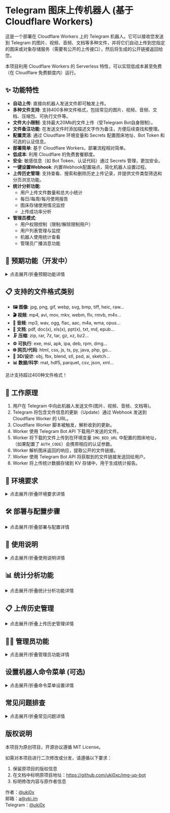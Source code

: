 # Telegram 图床上传机器人 (基于 Cloudflare Workers)

这是一个部署在 Cloudflare Workers 上的 Telegram 机器人。它可以接收您发送到 Telegram 的图片、视频、音频、文档等多种文件，并将它们自动上传到您指定的图床或对象存储服务（需要有公开的上传接口），然后将生成的公开链接返回给您。

本项目利用 Cloudflare Workers 的 Serverless 特性，可以实现低成本甚至免费（在 Cloudflare 免费额度内）运行。

## ✨ 功能特性

*   **自动上传**: 直接向机器人发送文件即可触发上传。
*   **多种文件支持**: 支持400多种文件格式，包括常见的图片、视频、音频、文档、压缩包、可执行文件等。
*   **文件大小限制**: 支持最大20Mb的文件上传（受Telegram Bot自身限制）。
*   **文件备注功能**: 在发送文件时添加描述文字作为备注，方便后续查找和整理。
*   **配置灵活**: 通过 Cloudflare 环境变量和 Secrets 配置图床地址、Bot Token 和可选的认证信息。
*   **部署简单**: 基于 Cloudflare Workers，部署流程相对简单。
*   **低成本**: 利用 Cloudflare 的免费套餐额度。
*   **安全**: 敏感信息（如 Bot Token、认证代码）通过 Secrets 管理，更加安全。
*   **一键设置Webhook**: 内置Webhook配置端点，简化机器人设置过程。
*   **上传历史管理**: 支持查看、搜索和删除历史上传记录，并提供文件类型筛选和分页浏览功能。
*   **统计分析功能**:
    * 用户上传文件数量和总大小统计
    * 每日/每周/每月使用报告
    * 图床存储使用情况监控
    * 上传成功率分析
*   **管理员模式**:
    * 用户权限控制（限制/解除限制用户）
    * 用户列表管理与监控
    * 机器人使用统计查看
    * 管理员广播消息功能

## 📅 预期功能（开发中）

<details>
<summary>点击展开/折叠预期功能详情</summary>

*   **分片上传**: 
    * 突破Telegram 20MB的文件大小限制
    * 自动将大文件分割成多个小块上传后合并
    * 支持断点续传
    
*   **自定义上传参数**:
    * 允许用户设置图床的自定义参数（如水印、存储路径、保留时间）
    * 支持文件上传前预设参数模板
    * 通过命令更改默认上传参数
    
*   **文件处理增强**:
    * 图片压缩与调整大小选项
    * 视频转换为GIF或其他常用格式
    * 批量图片格式转换
    * 文件重命名与元数据编辑
    
*   **批量上传支持**:
    * 一次性处理多个文件的上传请求
    * 文件组管理与批量操作
    * 上传队列管理与优先级设置
</details>

## 📋 支持的文件格式类别

*   **🖼️ 图像**: jpg, png, gif, webp, svg, bmp, tiff, heic, raw...
*   **🎬 视频**: mp4, avi, mov, mkv, webm, flv, rmvb, m4v...
*   **🎵 音频**: mp3, wav, ogg, flac, aac, m4a, wma, opus...
*   **📝 文档**: pdf, doc(x), xls(x), ppt(x), txt, md, epub...
*   **🗜️ 压缩**: zip, rar, 7z, tar, gz, xz, bz2...
*   **⚙️ 可执行**: exe, msi, apk, ipa, deb, rpm, dmg...
*   **🌐 网页/代码**: html, css, js, ts, py, java, php, go...
*   **🎨 3D/设计**: obj, fbx, blend, stl, psd, ai, sketch...
*   **📊 数据/科学**: mat, hdf5, parquet, csv, json, xml...

总计支持超过400种文件格式！

## 🚀 工作原理

1.  用户在 Telegram 中向此机器人发送文件(图片、视频、音频、文档等)。
2.  Telegram 将包含文件信息的更新（Update）通过 Webhook 发送到 Cloudflare Worker 的 URL。
3.  Cloudflare Worker 脚本被触发，解析收到的更新。
4.  Worker 使用 Telegram Bot API 下载用户发送的文件。
5.  Worker 将下载的文件上传到在环境变量 `IMG_BED_URL` 中配置的图床地址，（如果配置了 `AUTH_CODE`）会携带相应的认证参数。
6.  Worker 解析图床返回的响应，提取公开的文件链接。
7.  Worker 使用 Telegram Bot API 将获取到的文件链接发送回给用户。
8.  Worker 将上传统计数据存储到 KV 存储中，用于生成统计报告。

## 🔧 环境要求

<details>
<summary>点击展开/折叠环境要求详情</summary>

*   **一个 Telegram Bot**: 需要通过 [BotFather](https://t.me/BotFather) 创建，并获取其 **Bot Token**。
*   **一个图床/对象存储服务**:
    *   需要提供一个公开的 **文件上传接口 URL** (`IMG_BED_URL`)。
    *   如果该接口需要认证，需要获取相应的 **认证代码** (`AUTH_CODE`)。支持URL参数和Bearer Token认证方式。
*   **一个 Cloudflare 账户**: 免费账户即可开始。
*   **Cloudflare KV 存储**: 用于存储用户统计数据（如需使用统计功能）。
</details>

## 🛠️ 部署与配置步骤

<details>
<summary>点击展开/折叠部署与配置详情</summary>

1.  **创建 Telegram Bot**:
    *   在 Telegram 中与 [@BotFather](https://t.me/BotFather) 对话。
    *   发送 `/newbot` 命令，按照提示设置机器人的名称和用户名。
    *   **记下 BotFather 返回的 `HTTP API token`**，这就是您的 `BOT_TOKEN`。

2.  **准备图床信息**:
    *   确定您的图床或对象存储服务的**上传接口 URL**。注意：图床上传端点通常为 `/upload`，如 `https://your.domain/upload`。这将是 `IMG_BED_URL` 的值。
    *   如果上传需要认证码，**获取该认证码**。这将是 `AUTH_CODE` 的值。如果不需要认证，则此项为空。

3.  **创建 KV 命名空间（用于统计功能）**:
    *   登录 [Cloudflare Dashboard](https://dash.cloudflare.com/)
    *   点击 "Workers & Pages" -> "KV" -> "创建命名空间"
    *   输入名称，例如 "STATS_STORAGE"
    *   创建后，**记下命名空间 ID**，稍后需要将其添加到配置中

4.  **Fork本项目**:
    *   Fork本仓库。

5.  **部署 Cloudflare Worker 方法**:

    **方法一：通过 Cloudflare Dashboard 导入 GitHub 仓库 (推荐)**
    
    * 登录 [Cloudflare Dashboard](https://dash.cloudflare.com/)
    * 点击 Workers & Pages -> 创建应用程序 -> 连接 Git
    * 选择 GitHub 并授权 Cloudflare 访问您的 GitHub 帐户
    * 选择您 fork 的仓库 -> 选择"Pages"部署类型
    * 在"构建设置"部分:
      - 构建命令：留空
      - 构建输出目录：留空
      - 根目录：留空
    * 在"环境变量"部分添加必要的变量（见下面的第6步）
    * 点击"保存并部署"
    * 部署完成后，记下您的 Worker URL（例如 `https://img-up-bot-xxxx.pages.dev`）
    
    **方法二：使用 Wrangler CLI**
    
    * 安装 [Wrangler CLI](https://developers.cloudflare.com/workers/wrangler/install-and-update/)：`npm install -g wrangler`
    * 登录 Cloudflare：`wrangler login`
    * 克隆您 fork 的仓库：`git clone https://github.com/你的用户名/img-up-bot.git`
    * 进入项目目录：`cd img-up-bot`
    * 修改项目中的 `wrangler.toml` 文件：
      - 设置您自己的 Worker 名称
      - 更新 KV 命名空间配置，将之前创建的命名空间 ID 填入：
      ```toml
      [[kv_namespaces]]
      binding = "STATS_STORAGE"
      id = "您的KV命名空间ID"
      ```
    * 部署 Worker：`wrangler deploy`
    
    **方法三：通过 Cloudflare Dashboard 手动创建**
    
    * 登录 Cloudflare -> Workers & Pages -> 创建应用程序 -> 创建Worker
    * 将 `worker.js` 文件的内容复制到编辑器中
    * 点击"部署"
    * 记下部署成功后的 Worker URL（例如 `https://your-worker-name.your-subdomain.workers.dev`）

6.  **设置环境变量 (关键步骤)**:

    **通过 Cloudflare Dashboard**
    
    * 登录 Cloudflare -> Workers & Pages -> 您的 Worker -> 设置 -> 变量 -> 添加变量
    * 添加以下变量(选择Secret类型)：
        * `BOT_TOKEN`: 您的Telegram Bot Token
        * `IMG_BED_URL`: 您的图床上传URL
        * `AUTH_CODE`: 您的图床认证码（如果需要）
        * `ADMIN_USERS`: 管理员用户ID列表，多个ID用逗号分隔（例如：`123456789,987654321`）
    * 添加 KV 命名空间绑定:
        * 变量名：`STATS_STORAGE`
        * KV 命名空间：选择之前创建的命名空间
    * 点击"保存并部署"

7.  **设置 Telegram Webhook**:

    **方法一：使用内置的Webhook设置功能 (推荐)**
    
    *   在浏览器中访问：`https://your-worker-name.your-subdomain.workers.dev/setup-webhook`
    *   如果看到"Webhook设置成功"的消息，说明配置已完成
    
    **方法二：手动设置**
    
    *   在浏览器中访问以下链接（替换对应的值）：
        ```
        https://api.telegram.org/bot<YOUR_BOT_TOKEN>/setWebhook?url=<YOUR_WORKER_URL>
        ```
    *   如果显示 `{"ok":true,"result":true,"description":"Webhook was set"}` 或类似信息，则表示设置成功。
</details>

## 💬 使用说明

<details>
<summary>点击展开/折叠使用说明详情</summary>

1. 发送 `/start` 启动机器人（仅首次需要）。
2. 直接发送图片、视频、音频、文档或其他文件，机器人会自动处理上传。
3. 要添加文件备注，在发送文件时添加文字描述（在 Telegram 中发送文件时直接输入描述文字即可）。
4. 支持最大20Mb的文件上传（受Telegram Bot限制）。
5. 支持400多种文件格式，包括常见的图片、视频、音频、文档、压缩包、可执行文件等。
6. 使用 `/formats` 命令查看支持的文件格式类别。
7. 使用 `/analytics` 命令查看所有统计分析功能（支持多种参数）。
8. 使用 `/history` 命令管理您的上传历史记录：
   - `/history search:关键词` - 可按文件名或备注内容搜索
   - `/history desc:关键词` - 专门按备注内容搜索
</details>

## 📊 统计分析功能

<details>
<summary>点击展开/折叠统计分析功能详情</summary>

本机器人内置了完整的统计分析功能，可帮助用户了解他们的文件上传历史和存储使用情况：

### 统一的分析命令

使用统一的 `/analytics` 命令可以查看所有类型的统计信息：

* `/analytics` - 显示综合统计信息和命令帮助
* `/analytics storage` - 显示存储使用情况
* `/analytics report` - 显示月度使用报告  
* `/analytics daily` - 显示日报告
* `/analytics weekly` - 显示周报告
* `/analytics monthly` - 显示月报告
* `/analytics success` - 显示上传成功率分析

### 统计功能详情

1. **综合统计信息**
   * 总上传文件数量
   * 总存储空间使用量
   * 成功/失败上传数量
   * 上传成功率
   * 按文件类型的分布统计

2. **存储使用情况**
   * 总存储空间
   * 平均文件大小
   * 存储使用趋势

3. **使用报告（日/周/月）**
   * 显示指定时间段内的上传数量和大小
   * 日报告：当天数据
   * 周报告：过去7天数据
   * 月报告：过去30天数据

4. **上传成功率分析**
   * 总体成功率
   * 按文件类型分类的上传数量
   * 使用频率趋势

### 技术实现

* 统计数据存储在 Cloudflare KV 中，按用户ID分开保存
* 每次文件上传完成后自动更新统计数据
* 跟踪文件类型、大小、上传成功/失败状态
* 按日期记录使用数据，保留最近60天的记录
</details>

## 📋 上传历史管理

<details>
<summary>点击展开/折叠上传历史管理详情</summary>

本机器人内置上传历史管理功能，能够帮助用户快速查找、管理之前上传的所有文件：

### 基本功能

* `/history` - 查看所有上传历史记录
* `/history page2` - 查看第2页历史记录（每页显示5条记录）
* `/history image` - 只查看图片类型的历史记录
* `/history video` - 只查看视频类型的历史记录
* `/history search:关键词` - 按文件名或备注搜索历史记录
* `/history desc:关键词` - 专门按备注内容搜索历史记录
* `/history delete_记录ID` - 删除指定ID的历史记录

### 历史记录信息

每条历史记录会显示以下信息：
* 文件名
* 文件类型（带图标标识）
* 备注信息（如果有）
* 上传时间（精确到分钟）
* 文件大小
* 文件URL链接
* 记录ID（用于删除操作）

### 技术实现

* 历史记录存储在 Cloudflare KV 中，按用户ID分开保存
* 每次成功上传文件后自动添加到历史记录
* 最多保存最近100条记录，超过后自动清理最早的记录
* 支持按文件类型和文件名关键词筛选
* 支持专门按备注内容搜索
* 分页显示，避免消息过长
</details>

## 👮‍♂️ 管理员功能

<details>
<summary>点击展开/折叠管理员功能详情</summary>

本机器人提供完整的管理员模式，让管理员可以控制机器人的使用权限，监控使用情况并与用户互动。管理员功能受到严格的权限控制，只有在环境变量中配置的管理员用户ID才能访问。

### 管理员设置

在环境变量中设置 `ADMIN_USERS` 变量，填入管理员的 Telegram 用户ID，多个ID用逗号分隔，例如：
```
ADMIN_USERS=123456789,987654321
```

### 管理员命令

* `/admin` - 显示管理员命令面板

### 用户权限管理

* `/admin ban [用户ID]` - 限制指定用户使用机器人
* `/admin unban [用户ID]` - 解除对指定用户的限制
* `/admin list` - 查看所有被限制的用户

### 用户监控

* `/admin users [页码]` - 查看所有使用过机器人的用户（带分页功能）
  - 显示用户ID、用户名、首次使用时间、最后使用时间
  - 每个用户的上传统计和存储使用情况
  - 显示用户状态（正常/已限制）

### 系统统计

* `/admin stats` - 查看机器人使用统计
  - 总用户数
  - 总上传文件数
  - 总上传大小
  - 被限制用户数

### 消息广播

* `/admin broadcast [消息]` - 向所有用户广播消息
  - 可用于发布通知、更新信息或维护预告

### 安全措施

* 管理员命令权限验证 - 只有配置的管理员用户ID才能使用管理员命令
* 被限制的用户无法使用机器人功能，但管理员不受此限制
* 用户操作日志记录，便于审计和排查问题

</details>

## 设置机器人命令菜单 (可选)

<details>
<summary>点击展开/折叠命令菜单设置详情</summary>

为了让用户在 Telegram 中更方便地使用命令，您可以通过 BotFather 设置命令列表：

1.  在 Telegram 中再次与 [@BotFather](https://t.me/BotFather) 对话。
2.  发送 `/setcommands` 命令。
3.  按照提示，选择您刚刚部署配置好的机器人。
4.  **直接发送以下文本**：
    ```
    start - 启用机器人
    help - 查看帮助信息
    formats - 查看支持的文件格式类别
    analytics - 查看统计分析 [storage/report/daily/weekly/monthly/success]
    history - 查看和管理上传历史记录
    ```
5.  设置成功后，用户在与您的机器人对话时，点击 `/` 按钮就能看到这些预设的命令选项了。
</details>

## 常见问题排查

<details>
<summary>点击展开/折叠常见问题详情</summary>

1. **机器人不响应命令**
   * 确认环境变量是否正确设置
   * 访问 `/setup-webhook` 端点重新配置Webhook
   * 检查 Cloudflare Worker 的日志以查看详细错误信息

2. **上传失败**
   * 确认图床URL是否包含正确的上传路径（通常为 `/upload`）
   * 验证认证码是否有效
   * 检查图床服务是否有文件大小或类型限制

3. **需要更新机器人**
   * 修改代码后，重新部署Worker：`wrangler deploy`
   * 检查环境变量是否需要更新
</details>

## 版权说明

本项目为原创项目，开源协议遵循 MIT License。

如需对本项目进行二次修改或分发，请遵循以下要求：
1. 保留原项目的版权信息
2. 在文档中标明原项目地址：https://github.com/uki0xc/img-up-bot
3. 标明修改内容与原作者信息

作者：[@uki0x](https://github.com/uki0xc)  
邮箱：a@vki.im  
Telegram：[@uki0x](https://t.me/uki0x)

